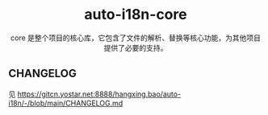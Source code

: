 <br />

<div align="center">
<h1 align="center" bold>auto-i18n-core</h1>
</div>

<div align="center">
core 是整个项目的核心库，它包含了文件的解析、替换等核心功能，为其他项目提供了必要的支持。
</div>

## CHANGELOG

见 <https://gitcn.yostar.net:8888/hangxing.bao/auto-i18n/-/blob/main/CHANGELOG.md>
